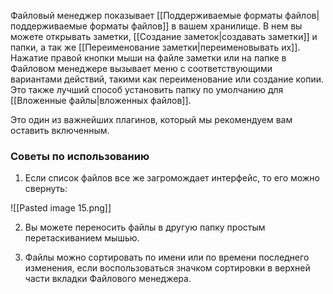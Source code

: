 Файловый менеджер показывает [[Поддерживаемые форматы файлов|поддерживаемые форматы файлов]] в вашем хранилище. В нем вы можете открывать заметки, [[Создание заметок|создавать заметки]] и папки, а так же [[Переименование заметки|переименовывать их]]. Нажатие правой кнопки мыши на файле заметки или на папке в Файловом менеджере вызывает меню с соответствующими вариантами действий, такими как переименование или создание копии. Это также лучший способ установить папку по умолчанию для [[Вложенные файлы|вложенных файлов]].

Это один из важнейших плагинов, который мы рекомендуем вам оставить включенным.

### Советы по использованию

1. Если список файлов все же загромождает интерфейс, то его можно свернуть:

![[Pasted image 15.png]]

2. Вы можете переносить файлы в другую папку простым перетаскиванием мышью.

3. Файлы можно сортировать по имени или по времени последнего изменения, если воспользоваться значком сортировки в верхней части вкладки Файлового менеджера.